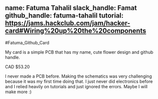 name: Fatuma Tahalil
slack_handle: Famat
github_handle: fatuma-tahalil
tutorial: https://jams.hackclub.com/jam/hacker-card#Wiring%20up%20the%20components
---

#Fatuma_Github_Card

My card is a simple PCB that has my name, cute flower design and github handle.

CAD $53.20

I never made a PCB before. Making the schematics was very challenging because it was my first time doing that. I just never did electronics before and I relied heavily on tutorials and just ignored the errors. Maybe I will make more :)
